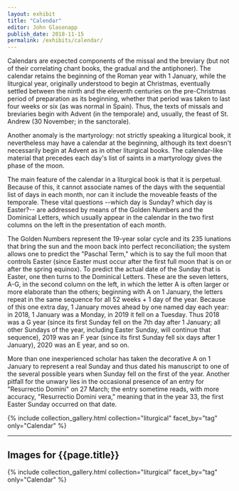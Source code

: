 ```yaml
---
layout: exhibit
title: "Calendar"
editor: John Glasenapp
publish_date: 2018-11-15
permalink: /exhibits/calendar/
---
```


Calendars are expected components of the missal and the breviary (but not of their correlating chant books, the gradual and the antiphoner). The calendar retains the beginning of the Roman year with 1 January, while the liturgical year, originally understood to begin at Christmas, eventually settled between the ninth and the eleventh centuries on the pre-Christmas period of preparation as its beginning, whether that period was taken to last four weeks or six (as was normal in Spain). Thus, the texts of missals and breviaries begin with Advent (in the temporale) and, usually, the feast of St. Andrew (30 November; in the sanctorale).

Another anomaly is the martyrology: not strictly speaking a liturgical book, it nevertheless may have a calendar at the beginning, although its text doesn't necessarily begin at Advent as in other liturgical books. The calendar-like material that precedes each day's list of saints in a martyrology gives the phase of the moon.

The main feature of the calendar in a liturgical book is that it is perpetual. Because of this, it cannot associate names of the days with the sequential list of days in each month, nor can it include the moveable feasts of the temporale. These vital questions --which day is Sunday? which day is Easter?-- are addressed by means of the Golden Numbers and the Dominical Letters, which usually appear in the calendar in the two first columns on the left in the presentation of each month.

The Golden Numbers represent the 19-year solar cycle and its 235 lunations that bring the sun and the moon back into perfect reconciliation; the system allows one to predict the "Paschal Term," which is to say the full moon that controls Easter (since Easter must occur after the first full moon that is on or after the spring equinox). To predict the actual date of the Sunday that is Easter, one then turns to the Dominical Letters. These are the seven letters, A-G, in the second column on the left, in which the letter A is often larger or more elaborate than the others; beginning with A on 1 January, the letters repeat in the same sequence for all 52 weeks + 1 day of the year. Because of this one extra day, 1 January moves ahead by one named day each year: in 2018, 1 January was a Monday, in 2019 it fell on a Tuesday. Thus 2018 was a G year (since its first Sunday fell on the 7th day after 1 January; all other Sundays of the year, including Easter Sunday, will continue that sequence), 2019 was an F year (since its first Sunday fell six days after 1 January), 2020 was an E year, and so on.

More than one inexperienced scholar has taken the decorative A on 1 January to represent a real Sunday and thus dated his manuscript to one of the several possible years when Sunday fell on the first of the year. Another pitfall for the unwary lies in the occasional presence of an entry for "Resurrectio Domini" on 27 March; the entry sometime reads, with more accuracy, "Resurrectio Domini vera," meaning that in the year 33, the first Easter Sunday occurred on that date.

{% include collection_gallery.html collection="liturgical" facet_by="tag" only="Calendar" %}

---

## Images for {{page.title}}



{% include collection_gallery.html collection="liturgical" facet_by="tag" only="Calendar" %}

<!-- ---

X936.C28, f. 1r: A missal from 15th century Germany, with the calendar page for January in columns from the left: the Golden Numbers; the Dominical Letters; the Roman system of kalends, nones and ides; the saints with the more important entries in red (red letter days). 

Plimpton MS 176, f. 5r: A calendar produced in Switzerland in 1426, with the Dedication of the church of Constance (9 September) written by the same scribe as the bulk of the text.

Western MS 031, p. 406: A computistical and theological compendium copied in the Low Countries ca. 1450-75, with several dates given for Christ's passion, according to Theophilus, according to Jerome, according to Hugh of St. Victor, and according to "others." 

Plimpton MS 135, f. 16r: A grammar copied in Italy in 1503 with a chart giving the numeric date equivalencies for the designations in Roman style by kalends, nones and ides.
 -->